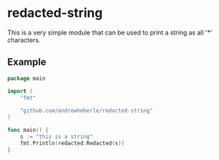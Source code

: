 # redacted-string

This is a very simple module that can be used to print a string as all '*' characters.

## Example

```go
package main

import (
    "fmt"
    
    "github.com/andrewheberle/redacted-string"
)

func main() {
	s := "this is a string"
	fmt.Println(redacted.Redacted(s))
}
```
